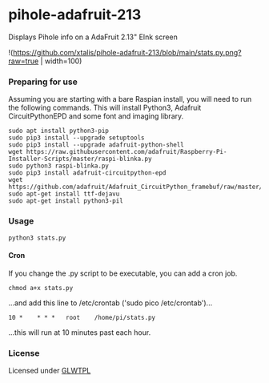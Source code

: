 # pihole-adafruit-213
Displays Pihole info on a AdaFruit 2.13" EInk screen

!(https://github.com/xtalis/pihole-adafruit-213/blob/main/stats.py.png?raw=true | width=100)

### Preparing for use ###
Assuming you are starting with a bare Raspian install, you will need to run the following commands.
This will install Python3, Adafruit CircuitPythonEPD and some font and imaging library.

```sudo apt update & sudo apt upgrade -y
sudo apt install python3-pip
sudo pip3 install --upgrade setuptools
sudo pip3 install --upgrade adafruit-python-shell
wget https://raw.githubusercontent.com/adafruit/Raspberry-Pi-Installer-Scripts/master/raspi-blinka.py
sudo python3 raspi-blinka.py
sudo pip3 install adafruit-circuitpython-epd
wget https://github.com/adafruit/Adafruit_CircuitPython_framebuf/raw/master/examples/font5x8.bin
sudo apt-get install ttf-dejavu
sudo apt-get install python3-pil
```

### Usage ###

`python3 stats.py`

#### Cron ####

If you change the .py script to be executable, you can add a cron job.

`chmod a+x stats.py`

...and add this line to /etc/crontab ('sudo pico /etc/crontab')...

`10 *    * * *   root    /home/pi/stats.py`

...this will run at 10 minutes past each hour.


### License ###
Licensed under [GLWTPL](https://github.com/me-shaon/GLWTPL/)
